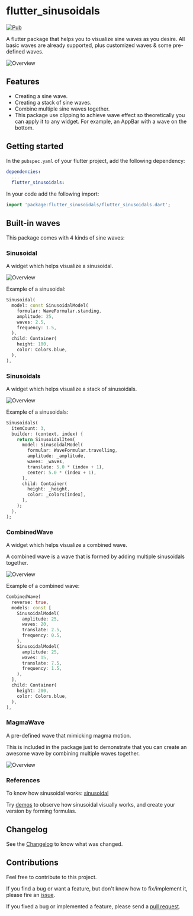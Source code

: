# flutter_sinusoidals

[![Pub](https://img.shields.io/pub/v/flutter_sinusoidals.svg)](https://pub.dartlang.org/packages/flutter_sinusoidals)

A flutter package that helps you to visualize sine waves as you desire.
All basic waves are already supported, plus customized waves & some pre-defined waves.

![Overview](images/record_1.gif)

## Features

- Creating a sine wave.
- Creating a stack of sine waves.
- Combine multiple sine waves together.
- This package use clipping to achieve wave effect so theoretically you can apply it to any widget. For example, an AppBar with a wave on the bottom.

## Getting started

In the `pubspec.yaml` of your flutter project, add the following dependency:

```yaml
dependencies:
  ...
  flutter_sinusoidals:
```

In your code add the following import:

```dart
import 'package:flutter_sinusoidals/flutter_sinusoidals.dart';
```

## Built-in waves

This package comes with 4 kinds of sine waves:

### Sinusoidal

A widget which helps visualize a sinusoidal.

![Overview](images/sinusoidal.gif)

Example of a sinusoidal:

```dart
Sinusoidal(
  model: const SinusoidalModel(
    formular: WaveFormular.standing,
    amplitude: 25,
    waves: 2.5,
    frequency: 1.5,
  ),
  child: Container(
    height: 100,
    color: Colors.blue,
  ),
),
```

### Sinusoidals

A widget which helps visualize a stack of sinusoidals.

![Overview](images/sinusoidals.gif)

Example of a sinusoidals:

```dart
Sinusoidals(
  itemCount: 3,
  builder: (context, index) {
    return SinusoidalItem(
      model: SinusoidalModel(
        formular: WaveFormular.travelling,
        amplitude: _amplitude,
        waves: _waves,
        translate: 5.0 * (index + 1),
        center: 5.0 * (index + 1),
      ),
      child: Container(
        height: _height,
        color: _colors[index],
      ),
    );
  },
);
```

### CombinedWave

A widget which helps visualize a combined wave.

A combined wave is a wave that is formed by adding multiple sinusoidals together.

![Overview](images/combined_wave.gif)

Example of a combined wave:

```dart
CombinedWave(
  reverse: true,
  models: const [
    SinusoidalModel(
      amplitude: 25,
      waves: 20,
      translate: 2.5,
      frequency: 0.5,
    ),
    SinusoidalModel(
      amplitude: 25,
      waves: 15,
      translate: 7.5,
      frequency: 1.5,
    ),
  ],
  child: Container(
    height: 200,
    color: Colors.blue,
  ),
),
```

### MagmaWave

A pre-defined wave that mimicking magma motion.

This is included in the package just to demonstrate that you can create an awesome wave by combining multiple waves together.

![Overview](images/magma_wave.gif)

### References

To know how sinusoidal works: [sinusoidal](https://en.wikipedia.org/wiki/Sine_wave)

Try [demos](https://www.desmos.com/calculator/3renylhzcu) to observe how sinusoidal visually works, and create your version by forming formulas.

## Changelog

See the [Changelog](CHANGELOG.md) to know what was changed.

## Contributions

Feel free to contribute to this project.

If you find a bug or want a feature, but don't know how to fix/implement it, please fire an [issue](https://github.com/dungnv2602/flutter_sinusoidals/issues).

If you fixed a bug or implemented a feature, please send a [pull request](https://github.com/dungnv2602/flutter_sinusoidals/pulls).
